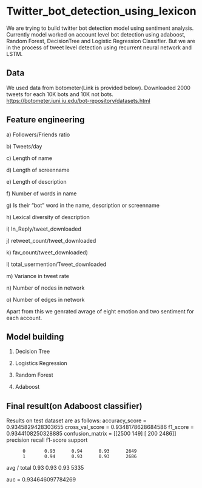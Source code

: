 # Twitter_bot_detection_using_lexicon
We are trying to build twitter bot detection model using sentiment analysis.
Currently model worked on account level bot detection using adaboost, Random Forest, DecisionTree and Logistic Regression Classifier.
But we are in the process of tweet level detection using recurrent neural network and LSTM.

## Data
We used data from botometer(Link is provided below). Downloaded 2000 tweets for each 10K bots and 10K not bots. 
https://botometer.iuni.iu.edu/bot-repository/datasets.html

## Feature engineering
a) Followers/Friends ratio

b) Tweets/day

c) Length of name

d) Length of screenname

e) Length of description

f) Number of words in name

g) Is their “bot” word in the name, description or screenname

h) Lexical diversity of description

i) In_Reply/tweet_downloaded

j) retweet_count/tweet_downloaded

k) fav_count/tweet_downloaded)

l) total_usermention/Tweet_downloaded

m)  Variance in tweet rate

n) Number of nodes in network

o) Number of edges in network
 
 Apart from this we genrated avrage of eight emotion and two sentiment for each account.
 
 ## Model building
 1) Decision Tree
 
 2) Logistics Regression
 
 3) Random Forest 
 
 4) Adaboost
 
 ## Final result(on Adaboost classifier)
 Results on test dataset are as follows:
accuracy_score =  0.9345829428303655
cross_val_score =  0.9348178628684586
f1_score =  0.9344108250328885
confusion_matrix =  [[2500  149]
 [ 200 2486]]
             precision    recall  f1-score   support

          0       0.93      0.94      0.93      2649
          1       0.94      0.93      0.93      2686

avg / total       0.93      0.93      0.93      5335

auc =  0.934646097784269


